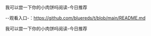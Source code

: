 我可以尝一下你的小肉饼吗阅读-今日推荐

--观看入口-：https://github.com/bluereds/t/blob/main/README.md

我可以尝一下你的小肉饼吗阅读-今日推荐
